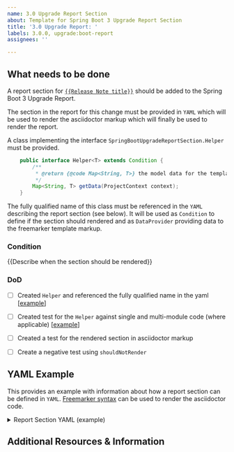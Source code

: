 ```yaml
---
name: 3.0 Upgrade Report Section
about: Template for Spring Boot 3 Upgrade Report Section
title: '3.0 Upgrade Report: '
labels: 3.0.0, upgrade:boot-report
assignees: ''

---
```


## What needs to be done

A report section for [`{{Release Note title}}`]({{http://link-to-section.foo}}) should be added to the Spring Boot 3 Upgrade Report.

The section in the report for this change must be provided in `YAML` which will be used to render the asciidoctor markup which will finally be used to render the report.

A class implementing the interface `SpringBootUpgradeReportSection.Helper` must be provided.
````java
    public interface Helper<T> extends Condition {
        /**
         * @return {@code Map<String, T>} the model data for the template.
         */
        Map<String, T> getData(ProjectContext context);
    }
````

The fully qualified name of this class must be referenced in the `YAML` describing the report section (see below).
It will be used as `Condition` to define if the section should rendered and
as `DataProvider` providing data to the freemarker template markup.


### Condition
{{Describe when the section should be rendered}}


### DoD
- [ ] Created `Helper` and referenced the fully qualified name in the yaml [[example](https://github.com/spring-projects-experimental/spring-boot-migrator/blob/8cc692233e949fc152126633ad0f69d9cd6c08e4/components/sbm-recipes-boot-upgrade/src/main/java/org/springframework/sbm/boot/upgrade_27_30/report/helper/ConstructorBindingHelper.java#L36)]
- [ ] Created test for the `Helper` against single and multi-module code (where applicable) [[example](https://github.com/spring-projects-experimental/spring-boot-migrator/blob/59ab7720d0961ec22cda9ed0bc48c78dd91fd1cf/components/sbm-recipes-boot-upgrade/src/test/java/org/springframework/sbm/boot/upgrade_27_30/report/helper/ConstructorBindingHelperTest.java#L25)]
- [ ] Created a test for the rendered section in asciidoctor markup
- [ ] Create a negative test using `shouldNotRender`


## YAML Example

This provides an example with information about how a report section can be defined in `YAML`.
[Freemarker syntax](https://freemarker.apache.org/docs/ref.html) can be used to render the asciidoctor code.

<details>
<summary>Report Section YAML (example)</summary>

````yaml
- title: Add the title from Release Notes section
  helper: fully qualified name of the Helper class
  change: |-
    Add the description from the Relase Notes section
    This can be multiline, ident (two spaces) is important
  sources: 
    - http://some-link-to-the-relase-note.html
    - http://some-link-to-some-other-relase-note.html
  affected: |-
    Why is the scanned application affected?
    Describes the matches of the `Finder` that made the condition for this section apply
    <#list matches as match>
      * file://${match.absolutePath}[`${match.relativePath}`]<#lt>
      <#list match.propertiesFound as property>
      ** `${property}`<#lt>
      </#list>
    </#list>
  remediation:
    description: |-
      Describe what the user needs to do to remediate this change in the scanned application.
      This should be as descriptive as possible and can potentially serve as the requirement 
      for a later migration recipe that migrates the steps.
      It is possible that different ways exist, in this case use this format
    possibilities:
      - title: The title of this remediation 
        description:  |-
          Detailed description of this approach and what the implications are
          Use checkboxes if there's a sequence of steps
          - [ ] Step 1
          - [ ] Step 2
        recipe: Name of the migration recipe for this remediation, if any
        resources:
          - Optional List of further resources like
          - blog.spring.io/some-blog-article
      - title: Title of the next remediation
        description:
          Detailed description of this approach and what the implications are
          ````java
          codeblocks can be used here, even containing codeblocks with freemarker template code
          like ${className}
          ````
  gitHubIssue: add the id of this issue, like 123
  projects: 
    - spring-boot
    - [Some other project]http://link-to-some-other.project
  contributors:
    - Fabian Krüger[@fabapp2]
    - Displayed Name[@GitHubName]
````

</details>

## Additional Resources & Information
